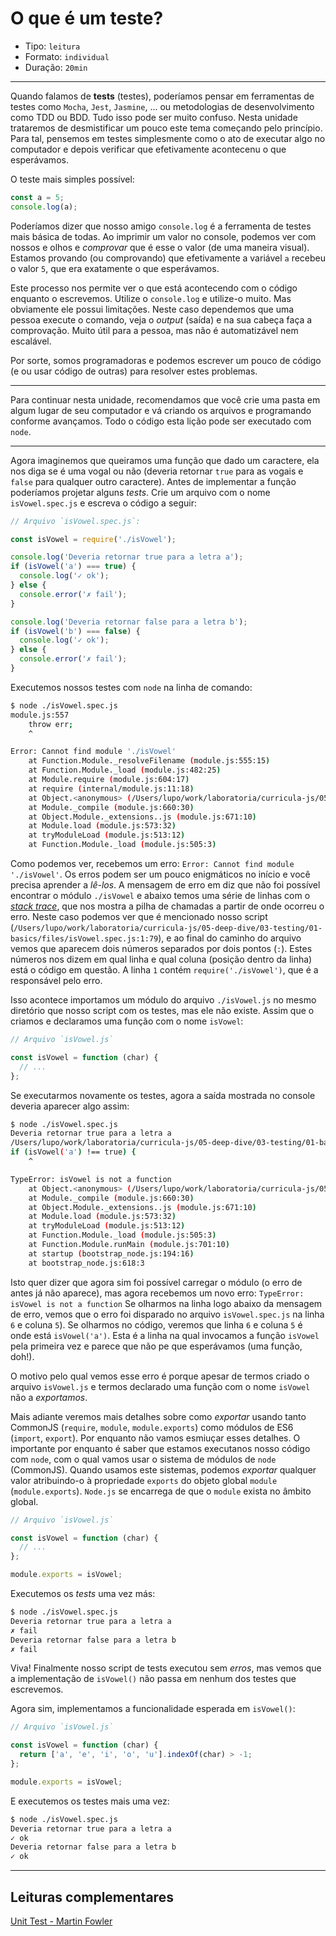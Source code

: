 # O que é um teste?

* Tipo: `leitura`
* Formato: `individual`
* Duração: `20min`

***

Quando falamos de **tests** (testes), poderíamos pensar em ferramentas de testes como `Mocha`, `Jest`, `Jasmine`, ... ou metodologias de desenvolvimento como TDD ou BDD. Tudo isso pode ser muito confuso. Nesta unidade trataremos de desmistificar um pouco este tema começando pelo princípio. Para tal, pensemos em testes simplesmente como o ato de executar algo no computador e depois verificar que efetivamente acontecenu o que esperávamos.

O teste mais simples possível:

```js
const a = 5;
console.log(a);
```

Poderíamos dizer que nosso amigo `console.log` é a ferramenta de testes mais básica de todas. Ao imprimir um valor no console, podemos ver com nossos e olhos e _comprovar_ que é esse o valor (de uma maneira visual). Estamos provando (ou comprovando) que efetivamente a variável `a` recebeu o valor `5`, que era exatamente o que esperávamos. 

Este processo nos permite ver o que está acontecendo com o código enquanto o escrevemos. Utilize o `console.log` e utilize-o muito. Mas obviamente ele possui limitações. Neste caso dependemos que uma pessoa execute o comando, veja o _output_ (saída) e na sua cabeça faça a comprovação. Muito útil para a pessoa, mas não é automatizável nem escalável.

Por sorte, somos programadoras e podemos escrever um pouco de código (e ou usar código de outras) para resolver estes problemas.

***

Para continuar nesta unidade, recomendamos que você crie uma pasta em algum lugar de seu computador e vá criando os arquivos e programando conforme avançamos. Todo o código esta lição pode ser executado com `node`.

***

Agora imaginemos que queiramos uma função que dado um caractere, ela nos diga se é uma vogal ou não (deveria retornar `true` para as vogais e `false` para qualquer outro caractere). Antes de implementar a função poderíamos projetar alguns _tests_. Crie um arquivo com o nome `isVowel.spec.js` e escreva o código a seguir:

```js
// Arquivo `isVowel.spec.js`:

const isVowel = require('./isVowel');

console.log('Deveria retornar true para a letra a');
if (isVowel('a') === true) {
  console.log('✓ ok');
} else {
  console.error('✗ fail');
}

console.log('Deveria retornar false para a letra b');
if (isVowel('b') === false) {
  console.log('✓ ok');
} else {
  console.error('✗ fail');
}
```

Executemos nossos testes com `node` na linha de comando:

```sh
$ node ./isVowel.spec.js
module.js:557
    throw err;
    ^

Error: Cannot find module './isVowel'
    at Function.Module._resolveFilename (module.js:555:15)
    at Function.Module._load (module.js:482:25)
    at Module.require (module.js:604:17)
    at require (internal/module.js:11:18)
    at Object.<anonymous> (/Users/lupo/work/laboratoria/curricula-js/05-deep-dive/03-testing/01-basics/files/isVowel.spec.js:1:79)
    at Module._compile (module.js:660:30)
    at Object.Module._extensions..js (module.js:671:10)
    at Module.load (module.js:573:32)
    at tryModuleLoad (module.js:513:12)
    at Function.Module._load (module.js:505:3)
```

Como podemos ver, recebemos um erro: `Error: Cannot find module './isVowel'`. Os erros podem ser um pouco enigmáticos no início e você precisa aprender a _lê-los_. A mensagem de erro em diz que não foi possível encontrar o módulo `./isVowel` e abaixo temos uma série de linhas com o [_stack trace_](https://developer.mozilla.org/en-US/docs/Web/JavaScript/Reference/Global_Objects/Error/Stack), que nos mostra a pilha de chamadas a partir de onde ocorreu o erro. Neste caso podemos ver que é mencionado nosso script (`/Users/lupo/work/laboratoria/curricula-js/05-deep-dive/03-testing/01-basics/files/isVowel.spec.js:1:79`), e ao final do caminho do arquivo vemos que aparecem dois números separados por dois pontos (`:`). Estes números nos dizem em qual linha e qual coluna (posição dentro da linha) está o código em questão. A linha `1` contém `require('./isVowel')`, que é a responsável pelo erro.

Isso acontece importamos um módulo do arquivo `./isVowel.js` no mesmo diretório que nosso script com os testes, mas ele não existe. Assim que o criamos e declaramos uma função com o nome `isVowel`:

```js
// Arquivo `isVowel.js`

const isVowel = function (char) {
  // ...
};
```

Se executarmos novamente os testes, agora a saída mostrada no console deveria aparecer algo assim:

```sh
$ node ./isVowel.spec.js
Deveria retornar true para a letra a
/Users/lupo/work/laboratoria/curricula-js/05-deep-dive/03-testing/01-basics/files/isVowel.spec.js:4
if (isVowel('a') !== true) {
    ^

TypeError: isVowel is not a function
    at Object.<anonymous> (/Users/lupo/work/laboratoria/curricula-js/05-deep-dive/03-testing/01-basics/files/isVowel.spec.js:6:5)
    at Module._compile (module.js:660:30)
    at Object.Module._extensions..js (module.js:671:10)
    at Module.load (module.js:573:32)
    at tryModuleLoad (module.js:513:12)
    at Function.Module._load (module.js:505:3)
    at Function.Module.runMain (module.js:701:10)
    at startup (bootstrap_node.js:194:16)
    at bootstrap_node.js:618:3
```

Isto quer dizer que agora sim foi possível carregar o módulo (o erro de antes já não aparece), mas agora recebemos um novo erro: `TypeError: isVowel is not a function` Se olharmos na linha logo abaixo da mensagem de erro, vemos que o erro foi disparado no arquivo `isVowel.spec.js` na linha `6` e coluna `5`). Se olharmos no código, veremos que linha `6` e coluna `5` é onde está `isVowel('a')`. Esta é a linha na qual invocamos a função `isVowel` pela primeira vez e parece que não pe que esperávamos (uma função, doh!).

O motivo pelo qual vemos esse erro é porque apesar de termos criado o arquivo `isVowel.js` e termos declarado uma função com o nome `isVowel` não a _exportamos_.

Mais adiante veremos mais detalhes sobre como _exportar_ usando tanto CommonJS (`require`, `module`, `module.exports`) como módulos de ES6 (`import`, `export`). Por enquanto não vamos esmiuçar esses detalhes. O importante por enquanto é saber que estamos executanos nosso código com `node`, com o qual vamos usar o sistema de módulos de `node` (CommonJS). Quando usamos este sistemas, podemos _exportar_ qualquer valor atribuindo-o à propriedade `exports` do objeto global `module` (`module.exports`). `Node.js` se encarrega de que o `module` exista no âmbito global.

```js
// Arquivo `isVowel.js`

const isVowel = function (char) {
  // ...
};

module.exports = isVowel;
```

Executemos os _tests_ uma vez más:

```sh
$ node ./isVowel.spec.js
Deveria retornar true para a letra a
✗ fail
Deveria retornar false para a letra b
✗ fail
```

Viva! Finalmente nosso script de tests executou sem _erros_, mas vemos que a implementação de `isVowel()` não passa em nenhum dos testes que escrevemos.

Agora sim, implementamos a funcionalidade esperada em `isVowel()`:

```js
// Arquivo `isVowel.js`

const isVowel = function (char) {
  return ['a', 'e', 'i', 'o', 'u'].indexOf(char) > -1;
};

module.exports = isVowel;
```

E executemos os testes mais uma vez:

```sh
$ node ./isVowel.spec.js
Deveria retornar true para a letra a
✓ ok
Deveria retornar false para a letra b
✓ ok
```

***

## Leituras complementares

[Unit Test - Martin Fowler](https://martinfowler.com/bliki/UnitTest.html)
